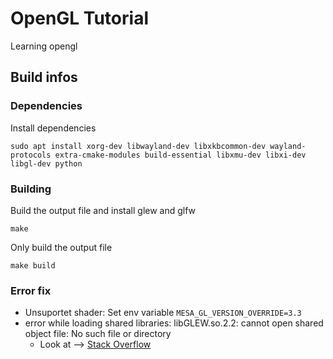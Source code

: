 # OpenGL Tutorial
Learning opengl

## Build infos
### Dependencies
Install dependencies
```
sudo apt install xorg-dev libwayland-dev libxkbcommon-dev wayland-protocols extra-cmake-modules build-essential libxmu-dev libxi-dev libgl-dev python
```

### Building
Build the output file and install glew and glfw
```
make
```

Only build the output file
```
make build
```

### Error fix
- Unsuportet shader: Set env variable ``MESA_GL_VERSION_OVERRIDE=3.3``
- error while loading shared libraries: libGLEW.so.2.2: cannot open shared object file: No such file or directory
  - Look at --> [Stack Overflow](https://stackoverflow.com/questions/26372359/error-loading-shared-library-glew)
